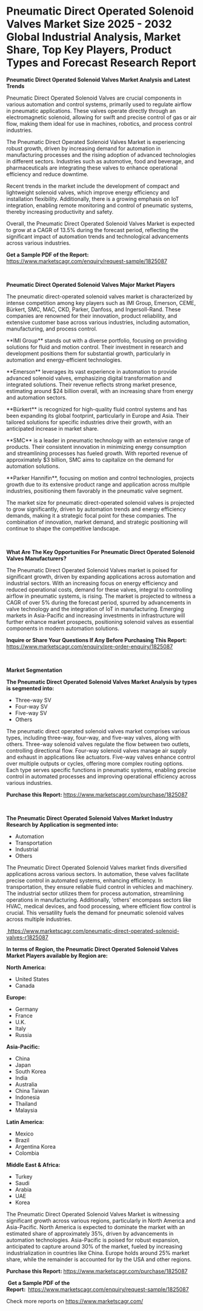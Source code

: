 <p><h1>Pneumatic Direct Operated Solenoid Valves Market Size 2025 - 2032 Global Industrial Analysis, Market Share, Top Key Players, Product Types and Forecast Research Report</h1></p><p><strong>Pneumatic Direct Operated Solenoid Valves Market Analysis and Latest Trends</strong></p>
<p><p>Pneumatic Direct Operated Solenoid Valves are crucial components in various automation and control systems, primarily used to regulate airflow in pneumatic applications. These valves operate directly through an electromagnetic solenoid, allowing for swift and precise control of gas or air flow, making them ideal for use in machines, robotics, and process control industries.</p><p>The Pneumatic Direct Operated Solenoid Valves Market is experiencing robust growth, driven by increasing demand for automation in manufacturing processes and the rising adoption of advanced technologies in different sectors. Industries such as automotive, food and beverage, and pharmaceuticals are integrating these valves to enhance operational efficiency and reduce downtime. </p><p>Recent trends in the market include the development of compact and lightweight solenoid valves, which improve energy efficiency and installation flexibility. Additionally, there is a growing emphasis on IoT integration, enabling remote monitoring and control of pneumatic systems, thereby increasing productivity and safety. </p><p>Overall, the Pneumatic Direct Operated Solenoid Valves Market is expected to grow at a CAGR of 13.5% during the forecast period, reflecting the significant impact of automation trends and technological advancements across various industries.</p></p>
<p><strong>Get a Sample PDF of the Report:&nbsp;</strong> <a href="https://www.marketscagr.com/enquiry/request-sample/1825087?utm_campaign=2097&utm_medium=2&utm_source=Github&utm_content=ia&utm_term=27022025&utm_id=pneumatic-direct-operated-solenoid-valves">https://www.marketscagr.com/enquiry/request-sample/1825087</a></p>
<p>&nbsp;</p>
<p><strong>Pneumatic Direct Operated Solenoid Valves Major Market Players</strong></p>
<p><p>The pneumatic direct-operated solenoid valves market is characterized by intense competition among key players such as IMI Group, Emerson, CEME, Bürkert, SMC, MAC, CKD, Parker, Danfoss, and Ingersoll-Rand. These companies are renowned for their innovation, product reliability, and extensive customer base across various industries, including automation, manufacturing, and process control.</p><p>**IMI Group** stands out with a diverse portfolio, focusing on providing solutions for fluid and motion control. Their investment in research and development positions them for substantial growth, particularly in automation and energy-efficient technologies.</p><p>**Emerson** leverages its vast experience in automation to provide advanced solenoid valves, emphasizing digital transformation and integrated solutions. Their revenue reflects strong market presence, estimating around $24 billion overall, with an increasing share from energy and automation sectors.</p><p>**Bürkert** is recognized for high-quality fluid control systems and has been expanding its global footprint, particularly in Europe and Asia. Their tailored solutions for specific industries drive their growth, with an anticipated increase in market share.</p><p>**SMC** is a leader in pneumatic technology with an extensive range of products. Their consistent innovation in minimizing energy consumption and streamlining processes has fueled growth. With reported revenue of approximately $3 billion, SMC aims to capitalize on the demand for automation solutions.</p><p>**Parker Hannifin**, focusing on motion and control technologies, projects growth due to its extensive product range and application across multiple industries, positioning them favorably in the pneumatic valve segment.</p><p>The market size for pneumatic direct-operated solenoid valves is projected to grow significantly, driven by automation trends and energy efficiency demands, making it a strategic focal point for these companies. The combination of innovation, market demand, and strategic positioning will continue to shape the competitive landscape.</p></p>
<p>&nbsp;</p>
<p><strong>What Are The Key Opportunities For Pneumatic Direct Operated Solenoid Valves Manufacturers?</strong></p>
<p><p>The Pneumatic Direct Operated Solenoid Valves market is poised for significant growth, driven by expanding applications across automation and industrial sectors. With an increasing focus on energy efficiency and reduced operational costs, demand for these valves, integral to controlling airflow in pneumatic systems, is rising. The market is projected to witness a CAGR of over 5% during the forecast period, spurred by advancements in valve technology and the integration of IoT in manufacturing. Emerging markets in Asia-Pacific and increasing investments in infrastructure will further enhance market prospects, positioning solenoid valves as essential components in modern automation solutions.</p></p>
<p><strong>Inquire or Share Your Questions If Any Before Purchasing This Report:</strong> <a href="https://www.marketscagr.com/enquiry/pre-order-enquiry/1825087?utm_campaign=2097&utm_medium=2&utm_source=Github&utm_content=ia&utm_term=27022025&utm_id=pneumatic-direct-operated-solenoid-valves">https://www.marketscagr.com/enquiry/pre-order-enquiry/1825087</a></p>
<p>&nbsp;</p>
<p><strong>Market Segmentation</strong></p>
<p><strong>The Pneumatic Direct Operated Solenoid Valves Market Analysis by types is segmented into:</strong></p>
<p><ul><li>Three-way SV</li><li>Four-way SV</li><li>Five-way SV</li><li>Others</li></ul></p>
<p><p>The pneumatic direct operated solenoid valves market comprises various types, including three-way, four-way, and five-way valves, along with others. Three-way solenoid valves regulate the flow between two outlets, controlling directional flow. Four-way solenoid valves manage air supply and exhaust in applications like actuators. Five-way valves enhance control over multiple outputs or cycles, offering more complex routing options. Each type serves specific functions in pneumatic systems, enabling precise control in automated processes and improving operational efficiency across various industries.</p></p>
<p><strong>Purchase this Report:&nbsp;</strong><a href="https://www.marketscagr.com/purchase/1825087?utm_campaign=2097&utm_medium=2&utm_source=Github&utm_content=ia&utm_term=27022025&utm_id=pneumatic-direct-operated-solenoid-valves">https://www.marketscagr.com/purchase/1825087</a></p>
<p>&nbsp;</p>
<p><strong>The Pneumatic Direct Operated Solenoid Valves Market Industry Research by Application is segmented into:</strong></p>
<p><ul><li>Automation</li><li>Transportation</li><li>Industrial</li><li>Others</li></ul></p>
<p><p>The Pneumatic Direct Operated Solenoid Valves market finds diversified applications across various sectors. In automation, these valves facilitate precise control in automated systems, enhancing efficiency. In transportation, they ensure reliable fluid control in vehicles and machinery. The industrial sector utilizes them for process automation, streamlining operations in manufacturing. Additionally, 'others' encompass sectors like HVAC, medical devices, and food processing, where efficient flow control is crucial. This versatility fuels the demand for pneumatic solenoid valves across multiple industries.</p></p>
<p><a href="https://www.marketscagr.com/pneumatic-direct-operated-solenoid-valves-r1825087?utm_campaign=2097&utm_medium=2&utm_source=Github&utm_content=ia&utm_term=27022025&utm_id=pneumatic-direct-operated-solenoid-valves">&nbsp;https://www.marketscagr.com/pneumatic-direct-operated-solenoid-valves-r1825087</a></p>
<p><strong>In terms of Region, the Pneumatic Direct Operated Solenoid Valves Market Players available by Region are:</strong></p>
<p>
    <p> <strong> North America: </strong>
        <ul>
            <li>United States</li>
            <li>Canada</li>
        </ul>
        </p> 
    <p> <strong> Europe: </strong>
        <ul>
            <li>Germany</li>
            <li>France</li>
            <li>U.K.</li>
            <li>Italy</li>
            <li>Russia</li>
        </ul>
        </p> 
    <p> <strong> Asia-Pacific: </strong>
        <ul>
            <li>China</li>
            <li>Japan</li>
            <li>South Korea</li>
            <li>India</li>
            <li>Australia</li>
            <li>China Taiwan</li>
            <li>Indonesia</li>
            <li>Thailand</li>
            <li>Malaysia</li>
        </ul>
        </p> 
    <p> <strong> Latin America: </strong>
        <ul>
            <li>Mexico</li>
            <li>Brazil</li>
            <li>Argentina Korea</li>
            <li>Colombia</li>
        </ul>
        </p> 
    <p> <strong> Middle East & Africa: </strong>
        <ul>
            <li>Turkey</li>
            <li>Saudi</li>
            <li>Arabia</li>
            <li>UAE</li>
            <li>Korea</li>
        </ul>
    </p>
    </p>
<p><p>The Pneumatic Direct Operated Solenoid Valves Market is witnessing significant growth across various regions, particularly in North America and Asia-Pacific. North America is expected to dominate the market with an estimated share of approximately 35%, driven by advancements in automation technologies. Asia-Pacific is poised for robust expansion, anticipated to capture around 30% of the market, fueled by increasing industrialization in countries like China. Europe holds around 25% market share, while the remainder is accounted for by the USA and other regions.</p></p>
<p><strong>Purchase this Report: </strong><a href="https://www.marketscagr.com/purchase/1825087?utm_campaign=2097&utm_medium=2&utm_source=Github&utm_content=ia&utm_term=27022025&utm_id=pneumatic-direct-operated-solenoid-valves">https://www.marketscagr.com/purchase/1825087</a></p>
<p>&nbsp;<strong>Get a Sample PDF of the Report:&nbsp;&nbsp;</strong><a href="https://www.marketscagr.com/enquiry/request-sample/1825087?utm_campaign=2097&utm_medium=2&utm_source=Github&utm_content=ia&utm_term=27022025&utm_id=pneumatic-direct-operated-solenoid-valves">https://www.marketscagr.com/enquiry/request-sample/1825087</a></p>
<p><strong></strong></p>
<p>Check more reports on <a href="https://www.marketscagr.com/?utm_campaign=2097&utm_medium=2&utm_source=Github&utm_content=ia&utm_term=27022025&utm_id=pneumatic-direct-operated-solenoid-valves">https://www.marketscagr.com/</a></p>
